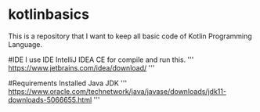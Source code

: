 # kotlinbasics
This is a repository that I want to keep all basic code of Kotlin Programming Language.

#IDE
I use IDE IntelliJ IDEA CE for compile and run this.
'''
https://www.jetbrains.com/idea/download/
'''

#Requirements
Installed Java JDK
'''
https://www.oracle.com/technetwork/java/javase/downloads/jdk11-downloads-5066655.html
'''
